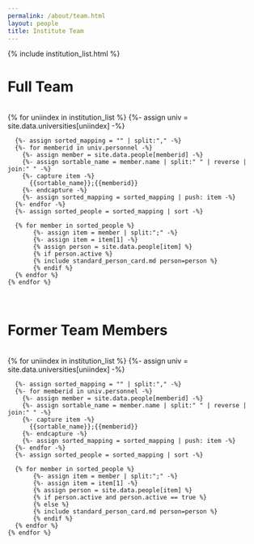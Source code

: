 ```yaml
---
permalink: /about/team.html
layout: people
title: Institute Team
---
```


{% include institution_list.html %}

<h1>Full Team</h1><br>

<div class="container-fluid">
  <div class="row">
    {% for uniindex in institution_list %}
      {%- assign univ = site.data.universities[uniindex] -%}

      {%- assign sorted_mapping = "" | split:"," -%}
      {%- for memberid in univ.personnel -%}
        {%- assign member = site.data.people[memberid] -%}
        {%- assign sortable_name = member.name | split:" " | reverse | join:" " -%}
        {%- capture item -%}
          {{sortable_name}};{{memberid}}
        {%- endcapture -%}
        {%- assign sorted_mapping = sorted_mapping | push: item -%}
      {%- endfor -%}
      {%- assign sorted_people = sorted_mapping | sort -%}

      {% for member in sorted_people %}
           {%- assign item = member | split:";" -%}
           {%- assign item = item[1] -%}
           {% assign person = site.data.people[item] %}
           {% if person.active %}
           {% include standard_person_card.md person=person %}
           {% endif %}
      {% endfor %}
    {% endfor %}
  </div>
</div>

<br>
<h1>Former Team Members</h1><br>

<div class="container-fluid">
  <div class="row">
    {% for uniindex in institution_list %}
      {%- assign univ = site.data.universities[uniindex] -%}

      {%- assign sorted_mapping = "" | split:"," -%}
      {%- for memberid in univ.personnel -%}
        {%- assign member = site.data.people[memberid] -%}
        {%- assign sortable_name = member.name | split:" " | reverse | join:" " -%}
        {%- capture item -%}
          {{sortable_name}};{{memberid}}
        {%- endcapture -%}
        {%- assign sorted_mapping = sorted_mapping | push: item -%}
      {%- endfor -%}
      {%- assign sorted_people = sorted_mapping | sort -%}

      {% for member in sorted_people %}
           {%- assign item = member | split:";" -%}
           {%- assign item = item[1] -%}
           {% assign person = site.data.people[item] %}
           {% if person.active and person.active == true %}
           {% else %}
           {% include standard_person_card.md person=person %}
           {% endif %}
      {% endfor %}
    {% endfor %}
  </div>
</div>


